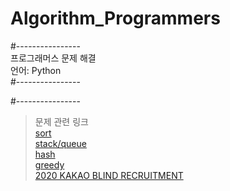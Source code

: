 # Algorithm_Programmers

#----------------  
프로그래머스 문제 해결  
언어: Python  
#----------------  


#----------------    
> 문제 관련 링크  
    [sort](sort)  
    [stack/queue](stack_queue)  
    [hash](hash)   
    [greedy](greedy)  
    [2020 KAKAO BLIND RECRUITMENT](2020_kakao)  
